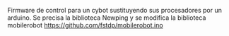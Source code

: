 Firmware de control para un cybot sustituyendo sus procesadores por un arduino.
Se precisa la biblioteca Newping y se modifica la biblioteca mobilerobot https://github.com/fstdp/mobilerobot.ino
